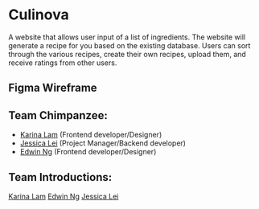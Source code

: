 # Culinova 
A website that allows user input of a list of ingredients. The website will generate a recipe for you based on the existing database. Users can sort through the various recipes, create their own recipes, upload them, and receive ratings from other users. 

## Figma Wireframe

## Team Chimpanzee:
- [Karina Lam](https://github.com/Kyrushiqi) (Frontend developer/Designer)
- [Jessica Lei](https://github.com/jessicalei11) (Project Manager/Backend developer)
- [Edwin Ng](https://github.com/edwinng5) (Frontend developer/Designer)

## Team Introductions:
[Karina Lam](Introductions/Karina.html)
[Edwin Ng](Introductions/Edwin.html)
[Jessica Lei](Introductions/Jessica.html)
